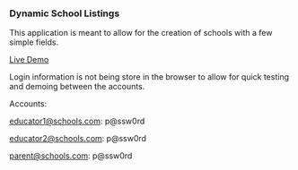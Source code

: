### Dynamic School Listings

This application is meant to allow for the creation of schools with a few simple fields.

[Live Demo](http://jesse-schools-www.s3-website.ca-central-1.amazonaws.com/)

Login information is not being store in the browser to allow for quick testing and demoing between the accounts.

Accounts:

educator1@schools.com: p@ssw0rd

educator2@schools.com: p@ssw0rd

parent@schools.com: p@ssw0rd